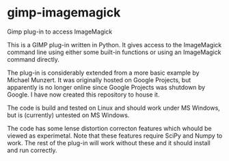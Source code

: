 # gimp-imagemagick
Gimp plug-in to access ImageMagick

This is a GIMP plug-in written in Python.  It gives access to the ImageMagick command line using either some built-in
functions or using an ImageMagick command directly.

The plug-in is considerably extended from a more basic example by Michael Munzert.  It was originally hosted on Google
Projects, but apparently is no longer online since Google Projects was shutdown by Google.  I have now created this
repository to house it.

The code is build and tested on Linux and should work under MS Windows, but is (currently) untested on MS Windows.

The code has some lense distortion correcton features which whould be viewed as experimetal.  Note that these features
require SciPy and Numpy to work.  The rest of the plug-in will work without these and it should install and run
correctly.

